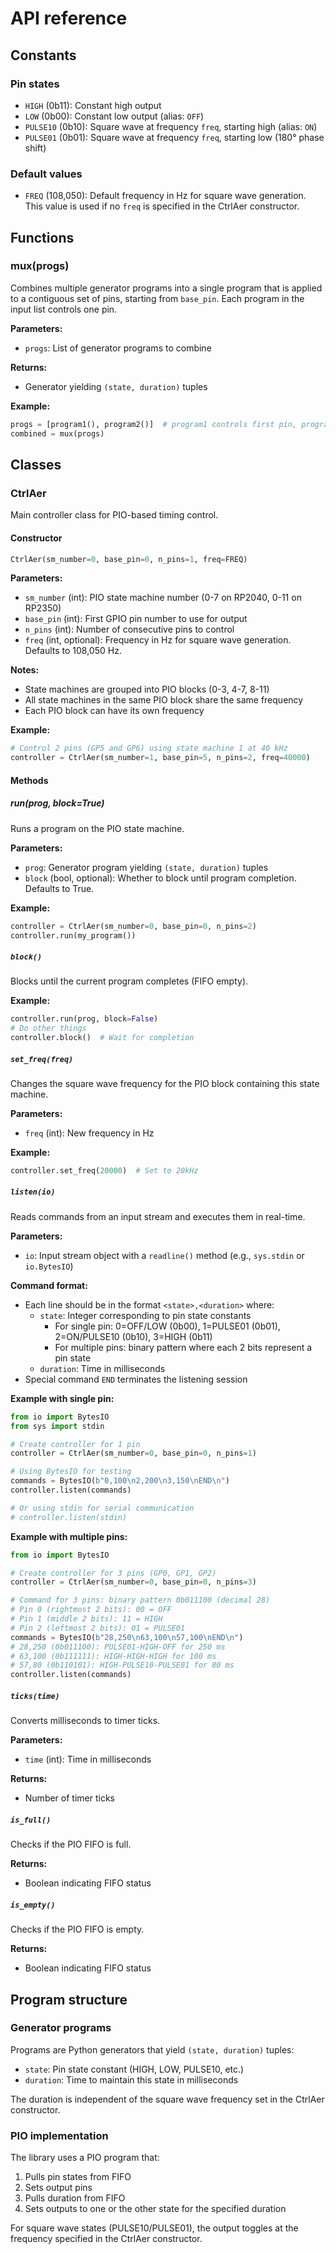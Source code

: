 # API reference

## Constants

### Pin states
- `HIGH` (0b11): Constant high output
- `LOW` (0b00): Constant low output (alias: `OFF`)
- `PULSE10` (0b10): Square wave at frequency `freq`, starting high (alias: `ON`)
- `PULSE01` (0b01): Square wave at frequency `freq`, starting low (180° phase shift)

### Default values
- `FREQ` (108,050): Default frequency in Hz for square wave generation. This value is used if no `freq` is specified in the CtrlAer constructor.

## Functions

### mux(progs)

Combines multiple generator programs into a single program that is applied to a contiguous set of pins, starting from `base_pin`. Each program in the input list controls one pin.

**Parameters:**
- `progs`: List of generator programs to combine

**Returns:**
- Generator yielding `(state, duration)` tuples

**Example:**
```python
progs = [program1(), program2()]  # program1 controls first pin, program2 controls second pin
combined = mux(progs)
```

## Classes

### CtrlAer

Main controller class for PIO-based timing control.

#### Constructor

```python
CtrlAer(sm_number=0, base_pin=0, n_pins=1, freq=FREQ)
```

**Parameters:**
- `sm_number` (int): PIO state machine number (0-7 on RP2040, 0-11 on RP2350)
- `base_pin` (int): First GPIO pin number to use for output
- `n_pins` (int): Number of consecutive pins to control
- `freq` (int, optional): Frequency in Hz for square wave generation. Defaults to 108,050 Hz.

**Notes:**
- State machines are grouped into PIO blocks (0-3, 4-7, 8-11)
- All state machines in the same PIO block share the same frequency
- Each PIO block can have its own frequency

**Example:**
```python
# Control 2 pins (GP5 and GP6) using state machine 1 at 40 kHz
controller = CtrlAer(sm_number=1, base_pin=5, n_pins=2, freq=40000)
```

#### Methods

##### run(prog, block=True)

Runs a program on the PIO state machine.

**Parameters:**
- `prog`: Generator program yielding `(state, duration)` tuples
- `block` (bool, optional): Whether to block until program completion. Defaults to True.

**Example:**
```python
controller = CtrlAer(sm_number=0, base_pin=0, n_pins=2)
controller.run(my_program())
```

##### `block()`

Blocks until the current program completes (FIFO empty).

**Example:**
```python
controller.run(prog, block=False)
# Do other things
controller.block()  # Wait for completion
```

##### `set_freq(freq)`

Changes the square wave frequency for the PIO block containing this state machine.

**Parameters:**
- `freq` (int): New frequency in Hz

**Example:**
```python
controller.set_freq(20000)  # Set to 20kHz
```

##### `listen(io)`

Reads commands from an input stream and executes them in real-time.

**Parameters:**
- `io`: Input stream object with a `readline()` method (e.g., `sys.stdin` or `io.BytesIO`)

**Command format:**
- Each line should be in the format `<state>,<duration>` where:
  - `state`: Integer corresponding to pin state constants
    - For single pin: 0=OFF/LOW (0b00), 1=PULSE01 (0b01), 2=ON/PULSE10 (0b10), 3=HIGH (0b11)
    - For multiple pins: binary pattern where each 2 bits represent a pin state
  - `duration`: Time in milliseconds
- Special command `END` terminates the listening session

**Example with single pin:**
```python
from io import BytesIO
from sys import stdin

# Create controller for 1 pin
controller = CtrlAer(sm_number=0, base_pin=0, n_pins=1)

# Using BytesIO for testing
commands = BytesIO(b"0,100\n2,200\n3,150\nEND\n")
controller.listen(commands)

# Or using stdin for serial communication
# controller.listen(stdin)
```

**Example with multiple pins:**
```python
from io import BytesIO

# Create controller for 3 pins (GP0, GP1, GP2)
controller = CtrlAer(sm_number=0, base_pin=0, n_pins=3)

# Command for 3 pins: binary pattern 0b011100 (decimal 28)
# Pin 0 (rightmost 2 bits): 00 = OFF
# Pin 1 (middle 2 bits): 11 = HIGH
# Pin 2 (leftmost 2 bits): 01 = PULSE01
commands = BytesIO(b"28,250\n63,100\n57,100\nEND\n")
# 28,250 (0b011100): PULSE01-HIGH-OFF for 250 ms
# 63,100 (0b111111): HIGH-HIGH-HIGH for 100 ms
# 57,80 (0b110101): HIGH-PULSE10-PULSE01 for 80 ms
controller.listen(commands)
```

##### `ticks(time)`

Converts milliseconds to timer ticks.

**Parameters:**
- `time` (int): Time in milliseconds

**Returns:**
- Number of timer ticks

##### `is_full()`

Checks if the PIO FIFO is full.

**Returns:**
- Boolean indicating FIFO status

##### `is_empty()`

Checks if the PIO FIFO is empty.

**Returns:**
- Boolean indicating FIFO status

## Program structure

### Generator programs

Programs are Python generators that yield `(state, duration)` tuples:
- `state`: Pin state constant (HIGH, LOW, PULSE10, etc.)
- `duration`: Time to maintain this state in milliseconds

The duration is independent of the square wave frequency set in the CtrlAer constructor.

### PIO implementation

The library uses a PIO program that:
1. Pulls pin states from FIFO
2. Sets output pins
3. Pulls duration from FIFO
4. Sets outputs to one or the other state for the specified duration

For square wave states (PULSE10/PULSE01), the output toggles at the frequency specified in the CtrlAer constructor.